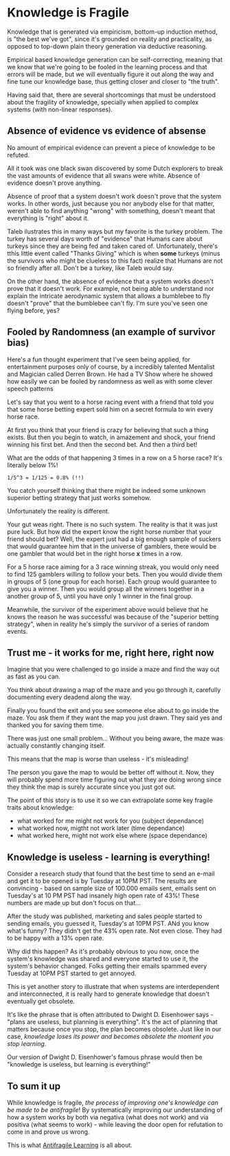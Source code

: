 # Knowledge is Fragile

Knowledge that is generated via empiricism, bottom-up induction method, is "the best we've got", since it's grounded on reality and practicality, as opposed to top-down plain theory generation via deductive reasoning.

Empirical based knowledge generation can be self-correcting, meaning that we know that we're going to be fooled in the learning process and that errors will be made, but we will eventually figure it out along the way and fine tune our knowledge base, thus getting closer and closer to "the truth".

Having said that, there are several shortcomings that must be understood about the fragility of knowledge, specially when applied to complex systems (with non-linear responses).

## Absence of evidence vs evidence of absense

No amount of empirical evidence can prevent a piece of knowledge to be refuted.

All it took was one black swan discovered by some Dutch explorers to break the vast amounts of evidence that all swans were white. Absence of evidence doesn't prove anything.

Absence of proof that a system doesn't work doesn't prove that the system works. 
In other words, just because you nor anybody else for that matter, weren't able to find anything "wrong" with something, doesn't meant that everything is "right" about it.

Taleb ilustrates this in many ways but my favorite is the turkey problem. The turkey has several days worth of "evidence" that Humans care about turkeys since they are being fed and taken cared of. Unfortunately, there's tthis little event called "Thanks Giving" which is when __some__ turkeys (minus the survivors who might be clueless to this fact) realize that Humans are not so friendly after all. Don't be a turkey, like Taleb would say.

On the other hand, the absence of evidence that a system works doesn't prove that it doesn't work. For example, not being able to understand nor explain the intricate aerodynamic system that allows a bumblebee to fly doesn't "prove" that the bumblebee can't fly. I'm sure you've seen one flying before, yes?

## Fooled by Randomness (an example of survivor bias)

Here's a fun thought experiment that I've seen being applied, for entertainment purposes only of course, by a incredibly talented Mentalist and Magician called Derren Brown. He had a TV Show where he showed how easily we can be fooled by randomness as well as with some clever speech patterns

Let's say that you went to a horse racing event with a friend that told you that some horse betting expert sold him on a secret formula to win every horse race. 

At first you think that your friend is crazy for believing that such a thing exists.
But then you begin to watch, in amazement and shock, your friend winning his first bet. And then the second bet. And then a third bet! 

What are the odds of that happening 3 times in a row on a 5 horse race? It's literally below 1%!

```
1/5^3 = 1/125 = 0.8% (!!)
```

You catch yourself thinking that there might be indeed some unknown superior betting strategy that just works somehow.

Unfortunately the reality is different.

Your gut weas right. There is no such system. The reality is that it was just pure luck. 
But how did the expert know the right horse number that your friend should bet? 
Well, the expert just had a big enough sample of suckers that would guarantee him that in the universe of gamblers, there would be one gambler that would bet in the right horse __x__ times in a row. 

For a 5 horse race aiming for a 3 race winning streak, you would only need to find 125 gamblers willing to follow your bets. Then you would divide them in groups of 5 (one group for each horse). Each group would guarantee to give you a winner. Then you would group all the winners together in a another group of 5, until you have only 1 winner in the final group.

Meanwhile, the survivor of the experiment above would believe that he knows the reason he was successful was because of the "superior betting strategy", when in reality he's simply the survivor of a series of random events.

## Trust me - it works for me, right here, right now

Imagine that you were challenged to go inside a maze and find the way out as fast as you can.

You think about drawing a map of the maze and you go through it, carefully documenting every deadend along the way.

Finally you found the exit and you see someone else about to go inside the maze. You ask them if they want the map you just drawn. They said yes and thanked you for saving them time.

There was just one small problem... Without you being aware, the maze was actually constantly changing itself.

This means that the map is worse than useless - it's misleading!

The person you gave the map to would be better off without it. Now, they will probably spend more time figuring out what they are doing wrong since they think the map is surely accurate since you just got out.

The point of this story is to use it so we can extrapolate some key fragile traits about knowledge: 
- what worked for me might not work for you (subject dependance)
- what worked now, migtht not work later (time dependance)
- what worked here, might not work else where (space dependance)


## Knowledge is useless - learning is everything!

Consider a research study that found that the best time to send an e-mail and get it to be opened is by Tuesday at 10PM PST. The results are convincing - based on sample size of 100.000 emails sent, emails sent on Tuesday's at 10 PM PST had insanely high open rate of 43%! These numbers are made up but don't focus on that...

After the study was published, marketing and sales people started to sending emails, you guessed it, Tuesday's at 10PM PST. ANd you know what's funny? They didn't get the 43% open rate. Not even close. They had to be happy with a 13% open rate. 

Why did this happen? As it's probably obvious to you now, once the system's knowledge was shared and everyone started to use it, the system's behavior changed. Folks getting their emails spammed every Tuesday at 10PM PST started to get annoyed.

This is yet another story to illustrate that when systems are interdependent and interconnected, it is really hard to generate knowledge that doesn't eventually get obsolete.

It's like the phrase that is often attributed to Dwight D. Eisenhower says - "plans are useless, but planning is everything". It's the act of planning that matters because once you stop, the plan becomes obsolete.
Just like in our case, *knowledge loses its power and becomes obsolete the moment you stop learning*.

Our version of Dwight D. Eisenhower's famous phrase would then be "knowledge is useless, but learning is everything!"

## To sum it up
While knowledge is fragile, *the process of improving one's knowledge can be made to be antifragile*!
By systematically improving our understanding of how a system works by both via negativa (what does not work) and via positiva (what seems to work) - while leaving the door open for refutation to come in and
 prove us wrong.

This is what [Antifragile Learning](antifragile-learning.md) is all about.
